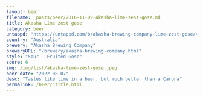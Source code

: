 ```yaml
---
layout: beer
filename: _posts/beer/2016-11-09-akasha-lime-zest-gose.md
title: Akasha Lime zest gose
category: beer
untappd: "https://untappd.com/b/akasha-brewing-company-lime-zest-gose/4667134"
country: "Australia"
brewery: "Akasha Brewing Company"
breweryURL: "/brewery/akasha-brewing-company.html"
style: "Sour - Fruited Gose"
score: 6
img: /img/list/akasha-lime-zest-gose.jpeg
beer-date: "2022-08-07"
desc: "Tastes like lime in a beer, but much better than a Carona"
permalink: /beer/:title.html
---
```

